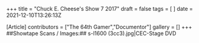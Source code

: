 +++
title = "Chuck E. Cheese's Show 7 2017"
draft = false
tags = [ ]
date = 2021-12-10T13:26:13Z

[Article]
contributors = ["The 64th Gamer","Documentor"]
gallery = []
+++
##Showtape Scans / Images:##
<gallery>
s-l1600 (3cc3).jpg|CEC-Stage DVD
</gallery>